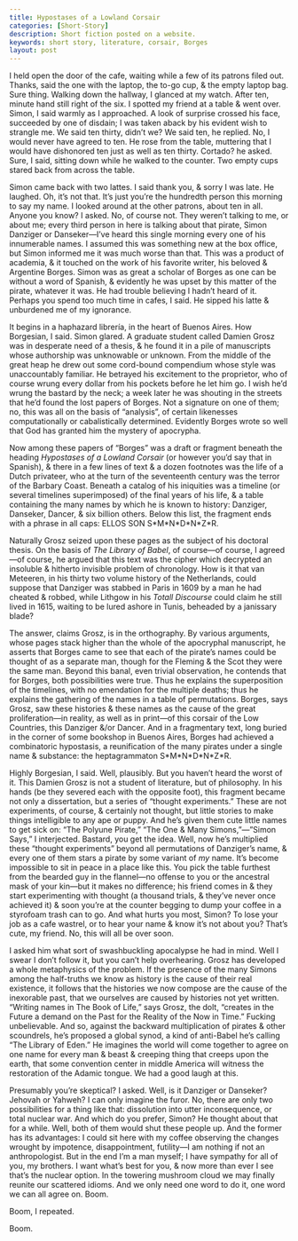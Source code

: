 ```yaml
---
title: Hypostases of a Lowland Corsair
categories: [Short-Story]
description: Short fiction posted on a website.
keywords: short story, literature, corsair, Borges
layout: post
---
```


I held open the door of the cafe, waiting while a few of its patrons filed out. Thanks, said the one with the laptop, the to-go cup, & the empty laptop bag. Sure thing. Walking down the hallway, I glanced at my watch. After ten, minute hand still right of the six. I spotted my friend at a table & went over. Simon, I said warmly as I approached. A look of surprise crossed his face, succeeded by one of disdain; I was taken aback by his evident wish to strangle me. We said ten thirty, didn’t we? We said ten, he replied. No, I would never have agreed to ten. He rose from the table, muttering that I would have dishonored ten just as well as ten thirty. Cortado? he asked. Sure, I said, sitting down while he walked to the counter. Two empty cups stared back from across the table.

Simon came back with two lattes. I said thank you, & sorry I was late. He laughed. Oh, it’s not that. It’s just you’re the hundredth person this morning to say my name. I looked around at the other patrons, about ten in all. Anyone you know? I asked. No, of course not. They weren’t talking to me, or about me; every third person in here is talking about that pirate, Simon Danziger or Danseker—I’ve heard this single morning every one of his innumerable names. I assumed this was something new at the box office, but Simon informed me it was much worse than that. This was a product of academia, & it touched on the work of his favorite writer, his beloved & Argentine Borges. Simon was as great a scholar of Borges as one can be without a word of Spanish, & evidently he was upset by this matter of the pirate, whatever it was. He had trouble believing I hadn’t heard of it. Perhaps you spend too much time in cafes, I said. He sipped his latte & unburdened me of my ignorance.

It begins in a haphazard librería, in the heart of Buenos Aires. How Borgesian, I said. Simon glared. A graduate student called Damien Grosz was in desperate need of a thesis, & he found it in a pile of manuscripts whose authorship was unknowable or unknown. From the middle of the great heap he drew out some cord-bound compendium whose style was unaccountably familiar. He betrayed his excitement to the proprietor, who of course wrung every dollar from his pockets before he let him go. I wish he’d wrung the bastard by the neck; a week later he was shouting in the streets that he’d found the lost papers of Borges. Not a signature on one of them; no, this was all on the basis of “analysis”, of certain likenesses computationally or cabalistically determined. Evidently Borges wrote so well that God has granted him the mystery of apocrypha.

Now among these papers of “Borges” was a draft or fragment beneath the heading *Hypostases of a Lowland Corsair* (or however you’d say that in Spanish), & there in a few lines of text & a dozen footnotes was the life of a Dutch privateer, who at the turn of the seventeenth century was the terror of the Barbary Coast. Beneath a catalog of his iniquities was a timeline (or several timelines superimposed) of the final years of his life, & a table containing the many names by which he is known to history: Danziger, Danseker, Dancer, & six billion others. Below this list, the fragment ends with a phrase in all caps: ELLOS SON S\*M\*N\*D\*N\*Z\*R.

Naturally Grosz seized upon these pages as the subject of his doctoral thesis. On the basis of *The Library of Babel*, of course—of course, I agreed—of course, he argued that this text was the cipher which decrypted an insoluble & hitherto invisible problem of chronology. How is it that van Meteeren, in his thirty two volume history of the Netherlands, could suppose that Danziger was stabbed in Paris in 1609 by a man he had cheated & robbed, while Lithgow in his *Totall Discourse* could claim he still lived in 1615, waiting to be lured ashore in Tunis, beheaded by a janissary blade?

The answer, claims Grosz, is in the orthography. By various arguments, whose pages stack higher than the whole of the apocryphal manuscript, he asserts that Borges came to see that each of the pirate’s names could be thought of as a separate man, though for the Fleming & the Scot they were the same man. Beyond this banal, even trivial observation, he contends that for Borges, both possibilities were true. Thus he explains the superposition of the timelines, with no emendation for the multiple deaths; thus he explains the gathering of the names in a table of permutations. Borges, says Grosz, saw these histories & these names as the cause of the great proliferation—in reality, as well as in print—of this corsair of the Low Countries, this Danziger &/or Dancer. And in a fragmentary text, long buried in the corner of some bookshop in Buenos Aires, Borges had achieved a combinatoric hypostasis, a reunification of the many pirates under a single name & substance: the heptagrammaton S\*M\*N\*D\*N\*Z\*R.

Highly Borgesian, I said. Well, plausibly. But you haven’t heard the worst of it. This Damien Grosz is not a student of literature, but of philosophy. In his hands (be they severed each with the opposite foot), this fragment became not only a dissertation, but a series of “thought experiments.” These are not experiments, of course, & certainly not thought, but little stories to make things intelligible to any ape or puppy. And he’s given them cute little names to get sick on: “The Polyune Pirate,” “The One & Many Simons,”—”Simon Says,” I interjected. Bastard, you get the idea. Well, now he’s multiplied these “thought experiments” beyond all permutations of Danziger’s name, & every one of them stars a pirate by some variant of *my* name. It’s become impossible to sit in peace in a place like this. You pick the table furthest from the bearded guy in the flannel—no offense to you or the ancestral mask of your kin—but it makes no difference; his friend comes in & they start experimenting with thought (a thousand trials, & they’ve never once achieved it) & soon you’re at the counter begging to dump your coffee in a styrofoam trash can to go. And what hurts you most, Simon? To lose your job as a cafe wastrel, or to hear your name & know it’s not about you? That’s cute, my friend. No, this will all be over soon.

I asked him what sort of swashbuckling apocalypse he had in mind. Well I swear I don’t follow it, but you can’t help overhearing. Grosz has developed a whole metaphysics of the problem. If the presence of the many Simons among the half-truths we know as history is the cause of their real existence, it follows that the histories we now compose are the cause of the inexorable past, that we ourselves are caused by histories not yet written. “Writing names in The Book of Life,” says Grosz, the dolt, “creates in the Future a demand on the Past for the Reality of the Now in Time.” Fucking unbelievable. And so, against the backward multiplication of pirates & other scoundrels, he’s proposed a global synod, a kind of anti-Babel he’s calling “The Library of Eden.” He imagines the world will come together to agree on one name for every man & beast & creeping thing that creeps upon the earth, that some convention center in middle America will witness the restoration of the Adamic tongue. We had a good laugh at this.

Presumably you’re skeptical? I asked. Well, is it Danziger or Danseker? Jehovah or Yahweh? I can only imagine the furor. No, there are only two possibilities for a thing like that: dissolution into utter inconsequence, or total nuclear war. And which do you prefer, Simon? He thought about that for a while. Well, both of them would shut these people up. And the former has its advantages: I could sit here with my coffee observing the changes wrought by impotence, disappointment, futility—I am nothing if not an anthropologist. But in the end I’m a man myself; I have sympathy for all of you, my brothers. I want what’s best for you, & now more than ever I see that’s the nuclear option. In the towering mushroom cloud we may finally reunite our scattered idioms. And we only need one word to do it, one word we can all agree on. Boom.

Boom, I repeated.

Boom.

